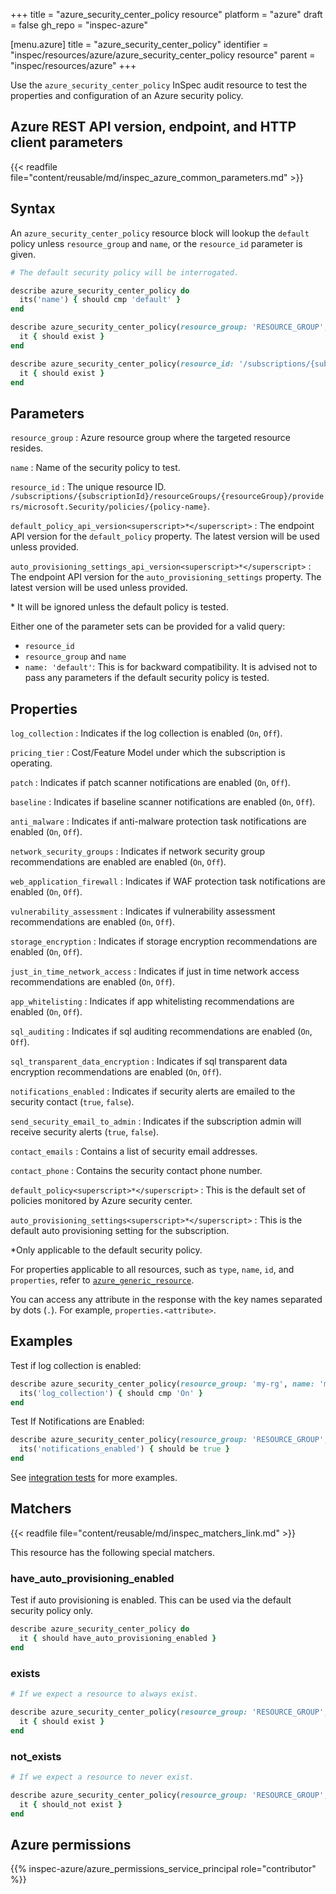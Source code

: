 +++
title = "azure_security_center_policy resource"
platform = "azure"
draft = false
gh_repo = "inspec-azure"

[menu.azure]
title = "azure_security_center_policy"
identifier = "inspec/resources/azure/azure_security_center_policy resource"
parent = "inspec/resources/azure"
+++

Use the `azure_security_center_policy` InSpec audit resource to test the properties and configuration of an Azure security policy.

## Azure REST API version, endpoint, and HTTP client parameters

{{< readfile file="content/reusable/md/inspec_azure_common_parameters.md" >}}

## Syntax

An `azure_security_center_policy` resource block will lookup the `default` policy unless `resource_group` and `name`, or the `resource_id` parameter is given.

```ruby
# The default security policy will be interrogated.

describe azure_security_center_policy do
  its('name') { should cmp 'default' }
end
```

```ruby
describe azure_security_center_policy(resource_group: 'RESOURCE_GROUP', name: 'POLICY_NAME') do
  it { should exist }
end
```

```ruby
describe azure_security_center_policy(resource_id: '/subscriptions/{subscriptionId}/resourceGroups/{resourceGroup}/providers/microsoft.Security/policies/{policy-name}') do
  it { should exist }
end
```

## Parameters

`resource_group`
: Azure resource group where the targeted resource resides.

`name`
: Name of the security policy to test.

`resource_id`
: The unique resource ID. `/subscriptions/{subscriptionId}/resourceGroups/{resourceGroup}/providers/microsoft.Security/policies/{policy-name}`.

`default_policy_api_version<superscript>*</superscript>`
: The endpoint API version for the `default_policy` property. The latest version will be used unless provided.

`auto_provisioning_settings_api_version<superscript>*</superscript>`
: The endpoint API version for the `auto_provisioning_settings` property. The latest version will be used unless provided.

<superscript>*</superscript> It will be ignored unless the default policy is tested.

Either one of the parameter sets can be provided for a valid query:

- `resource_id`
- `resource_group` and `name`
- `name: 'default'`: This is for backward compatibility. It is advised not to pass any parameters if the default security policy is tested.

## Properties

`log_collection`
: Indicates if the log collection is enabled (`On`, `Off`).

`pricing_tier`
: Cost/Feature Model under which the subscription is operating.

`patch`
: Indicates if patch scanner notifications are enabled (`On`, `Off`).

`baseline`
: Indicates if baseline scanner notifications are enabled (`On`, `Off`).

`anti_malware`
: Indicates if anti-malware protection task notifications are enabled (`On`, `Off`).

`network_security_groups`
: Indicates if network security group recommendations are enabled are enabled (`On`, `Off`).

`web_application_firewall`
: Indicates if WAF protection task notifications are enabled (`On`, `Off`).

`vulnerability_assessment`
: Indicates if vulnerability assessment recommendations are enabled (`On`, `Off`).

`storage_encryption`
: Indicates if storage encryption recommendations are enabled (`On`, `Off`).

`just_in_time_network_access`
: Indicates if just in time network access recommendations are enabled (`On`, `Off`).

`app_whitelisting`
: Indicates if app whitelisting recommendations are enabled (`On`, `Off`).

`sql_auditing`
: Indicates if sql auditing recommendations are enabled (`On`, `Off`).

`sql_transparent_data_encryption`
: Indicates if sql transparent data encryption recommendations are enabled (`On`, `Off`).

`notifications_enabled`
: Indicates if security alerts are emailed to the security contact (`true`, `false`).

`send_security_email_to_admin`
: Indicates if the subscription admin will receive security alerts (`true`, `false`).

`contact_emails`
: Contains a list of security email addresses.

`contact_phone`
: Contains the security contact phone number.

`default_policy<superscript>*</superscript>`
: This is the default set of policies monitored by Azure security center.

`auto_provisioning_settings<superscript>*</superscript>`
: This is the default auto provisioning setting for the subscription.

<superscript>*</superscript>Only applicable to the default security policy.

For properties applicable to all resources, such as `type`, `name`, `id`, and `properties`, refer to [`azure_generic_resource`](azure_generic_resource#properties).

You can access any attribute in the response with the key names separated by dots (`.`). For example, `properties.<attribute>`.

## Examples

Test if log collection is enabled:

```ruby
describe azure_security_center_policy(resource_group: 'my-rg', name: 'my_policy') do
  its('log_collection') { should cmp 'On' }
end
```

Test If Notifications are Enabled:

```ruby
describe azure_security_center_policy(resource_group: 'RESOURCE_GROUP', name: 'POLICY_NAME') do
  its('notifications_enabled') { should be true }
end
```

See [integration tests](https://github.com/inspec/inspec-azure/blob/main/test/integration/verify/controls/azure_security_center_policy.rb) for more examples.

## Matchers

{{< readfile file="content/reusable/md/inspec_matchers_link.md" >}}

This resource has the following special matchers.

### have_auto_provisioning_enabled

Test if auto provisioning is enabled. This can be used via the default security policy only.

```ruby
describe azure_security_center_policy do
  it { should have_auto_provisioning_enabled }
end
```

### exists

```ruby
# If we expect a resource to always exist.

describe azure_security_center_policy(resource_group: 'RESOURCE_GROUP', name: 'POLICY_NAME') do
  it { should exist }
end
```

### not_exists

```ruby
# If we expect a resource to never exist.

describe azure_security_center_policy(resource_group: 'RESOURCE_GROUP', name: 'POLICY_NAME') do
  it { should_not exist }
end
```

## Azure permissions

{{% inspec-azure/azure_permissions_service_principal role="contributor" %}}
